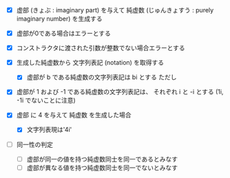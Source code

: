 - [x] 虚部 (きょぶ : imaginary part) を与えて 純虚数 (じゅんきょすう : purely imaginary number) を生成する

- [x] 虚部が0である場合はエラーとする
- [x] コンストラクタに渡された引数が整数でない場合エラーとする

- [x] 生成した純虚数から 文字列表記 (notation) を取得する
  - [x] 虚部が b である純虚数の文字列表記は bi とする
ただし
- [x] 虚部が 1 および -1 である純虚数の文字列表記は、 それぞれ i と -i とする (1i, -1i でないことに注意)
- [x] 虚部 に 4 を与えて 純虚数 を生成した場合
  - [x] 文字列表現は'4i'


- [ ] 同一性の判定
  - [ ] 虚部が同一の値を持つ純虚数同士を同一であるとみなす
  - [ ] 虚部が異なる値を持つ純虚数同士を同一でないとみなす
